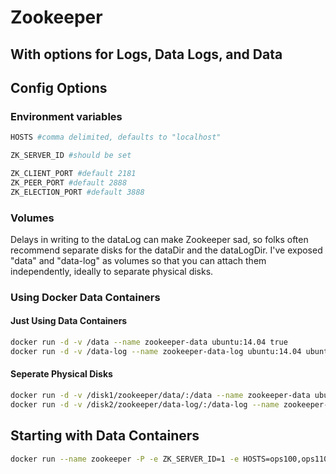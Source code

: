 # Zookeeper
## With options for Logs, Data Logs, and Data

## Config Options

### Environment variables

```bash
HOSTS #comma delimited, defaults to "localhost"

ZK_SERVER_ID #should be set

ZK_CLIENT_PORT #default 2181
ZK_PEER_PORT #default 2888
ZK_ELECTION_PORT #default 3888

```

### Volumes

Delays in writing to the dataLog can make Zookeeper sad, so folks often recommend separate disks for the dataDir and the dataLogDir.  I've exposed "data" and "data-log" as volumes so that you can attach them independently, ideally to separate physical disks.

### Using Docker Data Containers

#### Just Using Data Containers
```bash
docker run -d -v /data --name zookeeper-data ubuntu:14.04 true
docker run -d -v /data-log --name zookeeper-data-log ubuntu:14.04 ubuntu:14.04 true
```

#### Seperate Physical Disks
```bash
docker run -d -v /disk1/zookeeper/data/:/data --name zookeeper-data ubuntu:14.04 true
docker run -d -v /disk2/zookeeper/data-log/:/data-log --name zookeeper-data-log ubuntu:14.04 true
```

## Starting with Data Containers

```bash
docker run --name zookeeper -P -e ZK_SERVER_ID=1 -e HOSTS=ops100,ops110,ops120 -m 2g --volumes-from zookeeper-data --volumes-from zookeeper-data-log boritzio/docker-zookeeper
```
